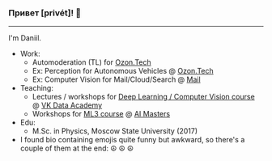 ### Привет [privét]! 👋
---

I'm Daniil. 

* Work:
  * Automoderation (TL) for [Ozon.Tech](https://ozon.dev/)
  * Ex: Perception for Autonomous Vehicles @ [Ozon.Tech](https://ozon.dev/)
  * Ex: Computer Vision for Mail/Cloud/Search @ [Mail](https://mail.ru/)
* Teaching:
  * Lectures / workshops for [Deep Learning / Computer Vision course](https://github.com/lysukhin/vk-academy-dl-cv) @ [VK Data Academy](https://data.vk.company/)
  * Workshops for [ML3 course](https://github.com/lysukhin/ai-masters-ml3-seminars) @ [AI Masters](https://aimasters.ru/ml3)
* Edu:
  * M.Sc. in Physics, Moscow State University (2017)
* I found bio containing emojis quite funny but awkward, so there's a couple of them at the end: ☮️ ☮️ ☮️
